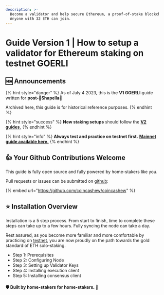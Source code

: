 ```yaml
---
description: >-
  Become a validator and help secure Ethereum, a proof-of-stake blockchain.
  Anyone with 32 ETH can join.
---
```


# Guide Version 1 | How to setup a validator for Ethereum staking on testnet GOERLI

## :new: Announcements

{% hint style="danger" %}
As of July 4 2023, this is the **V1 GOERLI** guide written for **post-🦉Shapella**🦉

Archived here, this guide is for historical reference purposes.
{% endhint %}

{% hint style="success" %}
**New staking setups** should follow the [**V2 guides.**](../../guide-or-how-to-setup-a-validator-on-eth2-testnet-prater-1/)
{% endhint %}

{% hint style="info" %}
**Always test and practice on testnet first.** [**Mainnet guide available here.**](../../guide-or-how-to-setup-a-validator-on-eth2-mainnet/)
{% endhint %}

## :thumbsup: Your Github Contributions Welcome

This guide is fully open source and fully powered by home-stakers like you.

Pull requests or issues can be submitted on [github](https://github.com/coincashew/coincashew):

{% embed url="https://github.com/coincashew/coincashew" %}

## :star: Installation Overview

Installation is a 5 step process. From start to finish, time to complete these steps can take up to a few hours. Fully syncing the node can take a day.

Rest assured, as you become more familiar and more comfortable by practicing on [testnet](./), you are now proudly on the path towards the gold standard of ETH solo-staking.

* Step 1: Prerequisites
* Step 2: Configuring Node
* Step 3: Setting up Validator Keys
* Step 4: Installing execution client
* Step 5: Installing consensus client

#### :shield: Built by home-stakers for home-stakers. :pray:

